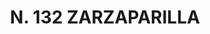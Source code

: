 ---
title: "N. 132 ZARZAPARILLA"
plant-name: "N. 132"
plant-number: "132"
plant-img1: "/assets/img/plant132_verso.jpg"
plant-img2: "/assets/img/plant132.jpg"
plant-xml: "/assets/xml/plant132.xml"
plant-title: "N. 132 ZARZAPARILLA"
plant-taxon-link: ""
plant-taxon-content: ""
layout: single-xml
---